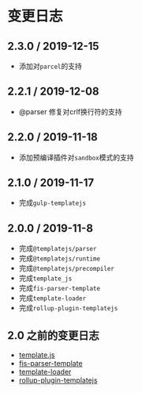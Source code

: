 # 变更日志

## 2.3.0 / 2019-12-15

- 添加对`parcel`的支持

## 2.2.1 / 2019-12-08

- @parser 修复对crlf换行符的支持

## 2.2.0 / 2019-11-18

- 添加预编译插件对`sandbox`模式的支持

## 2.1.0 / 2019-11-17

- 完成`gulp-templatejs`

## 2.0.0 / 2019-11-8

- 完成`@templatejs/parser`
- 完成`@templatejs/runtime`
- 完成`@templatejs/precompiler`
- 完成`template_js`
- 完成`fis-parser-template`
- 完成`template-loader`
- 完成`rollup-plugin-templatejs`

## 2.0 之前的变更日志

- [template.js](https://github.com/yanhaijing/template.js/blob/master/packages/template/TODO.md)
- [fis-parser-template](https://github.com/yanhaijing/template.js/blob/master/packages/fis-parser-template/TODO.md)
- [template-loader](https://github.com/yanhaijing/template.js/blob/master/packages/template-loader/TODO.md)
- [rollup-plugin-templatejs](https://github.com/yanhaijing/template.js/blob/master/packages/rollup-plugin-templatejs/TODO.md)